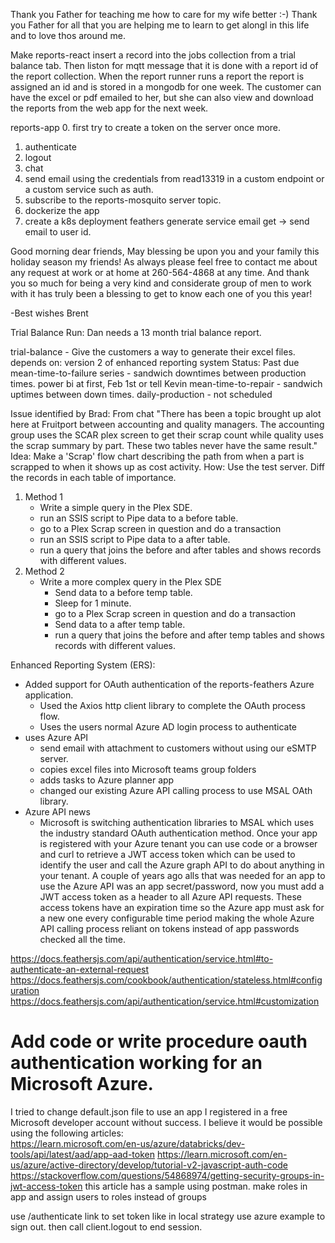Thank you Father for teaching me how to care for my wife better :-)
Thank you Father for all that you are helping me to learn to get alongl in this life and to love thos around me.

Make reports-react insert a record into the jobs collection from a trial balance tab. Then liston for mqtt message that it is done with a report id of the report collection.
When the report runner runs a report the report is assigned an id and is stored in a mongodb for one week. The customer can have the excel or pdf emailed to her, but she can also view and download the reports from the web app for the next week.

reports-app
0. first try to create a token on the server once more.
1. authenticate
2. logout
3. chat
4. send email using the credentials from read13319 in a custom endpoint or a custom service such as auth.
5. subscribe to the reports-mosquito server topic.
6. dockerize the app
7. create a k8s deployment
feathers generate service email
get -> send email to user id.

Good morning dear friends,
May blessing be upon you and your family this holiday season my friends! As always please feel free to contact me about any request at work or at home at 260-564-4868 at any time. And thank you so much for being a very kind and considerate group of men to work with it has truly been a blessing to get to know each one of you this year!

-Best wishes
Brent


Trial Balance Run:
Dan needs a 13 month trial balance report.

trial-balance - Give the customers a way to generate their excel files. 
depends on: version 2 of enhanced reporting system
Status: Past due  
mean-time-to-failure series - sandwich downtimes between production times. power bi at first, Feb 1st or tell Kevin
mean-time-to-repair - sandwich uptimes between down times. 
daily-production - not scheduled


Issue identified by Brad:
From chat "There has been a topic brought up alot here at Fruitport between accounting and quality managers. The accounting group uses the SCAR plex screen to get their scrap count while quality uses the scrap summary by part. These two tables never have the same result." 
Idea:
Make a 'Scrap' flow chart describing the path from when a part is scrapped to when it shows up as cost activity.
How:
Use the test server.
Diff the records in each table of importance.
1. Method 1
    + Write a simple query in the Plex SDE. 
    + run an SSIS script to Pipe data to a before table.
    + go to a Plex Scrap screen in question and do a transaction 
    + run an SSIS script to Pipe data to a after table.
    + run a query that joins the before and after tables and shows records with different values. 
2. Method 2
    + Write a more complex query in the Plex SDE 
        + Send data to a before temp table.
        + Sleep for 1 minute.
        + go to a Plex Scrap screen in question and do a transaction 
        + Send data to a after temp table.
        + run a query that joins the before and after temp tables and shows records with different values. 

Enhanced Reporting System (ERS):
- Added support for OAuth authentication of the reports-feathers Azure application.
    + Used the Axios http client library to complete the OAuth process flow.
    + Uses the users normal Azure AD login process to authenticate
- uses Azure API
    + send email with attachment to customers without using our eSMTP server.
    + copies excel files into Microsoft teams group folders
    + adds tasks to Azure planner app
    + changed our existing Azure API calling process to use MSAL OAth library. 
- Azure API news     
    + Microsoft is switching authentication libraries to MSAL which uses the industry standard OAuth authentication method. Once your app is registered with your Azure tenant you can use code or a browser and curl to retrieve a JWT access token which can be used to identify the user and call the Azure graph API to do about anything in your tenant. A couple of years ago alls that was needed for an app to use the Azure API was an app secret/password, now you must add a JWT access token as a header to all Azure API requests. These access tokens have an expiration time so the Azure app must ask for a new one every configurable time period making the whole Azure API calling process reliant on tokens instead of app passwords checked all the time.


https://docs.feathersjs.com/api/authentication/service.html#to-authenticate-an-external-request
https://docs.feathersjs.com/cookbook/authentication/stateless.html#configuration
https://docs.feathersjs.com/api/authentication/service.html#customization

# Add code or write procedure oauth authentication working for an Microsoft Azure.
I tried to change default.json file to use an app I registered in a free Microsoft developer account without success. I believe it would be possible using the following articles:   
https://learn.microsoft.com/en-us/azure/databricks/dev-tools/api/latest/aad/app-aad-token
https://learn.microsoft.com/en-us/azure/active-directory/develop/tutorial-v2-javascript-auth-code
https://stackoverflow.com/questions/54868974/getting-security-groups-in-jwt-access-token
this article has a sample using postman.
make roles in app and assign users to roles instead of groups

use /authenticate link to set token like in local strategy
use azure example to sign out.
then call client.logout to end session.